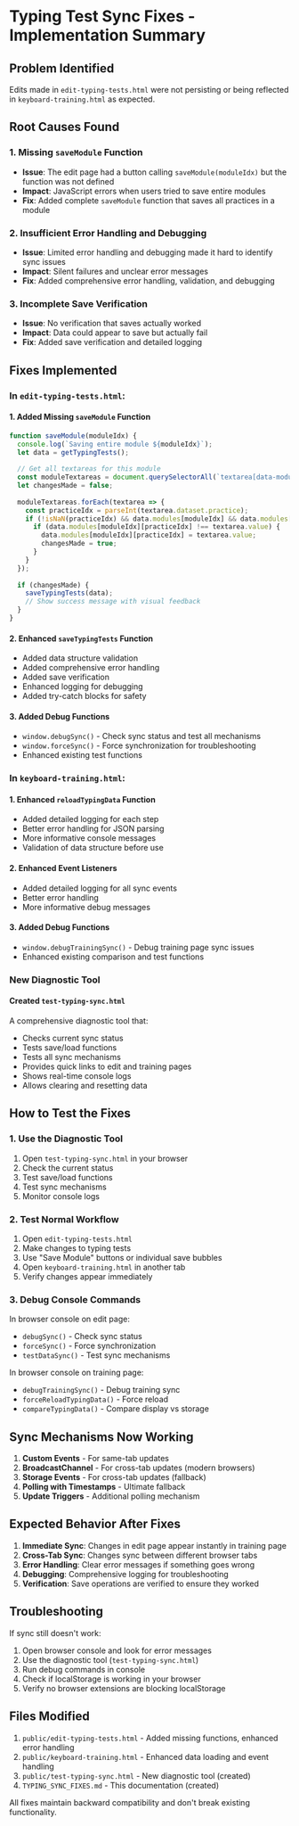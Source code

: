 # Typing Test Sync Fixes - Implementation Summary

## Problem Identified
Edits made in `edit-typing-tests.html` were not persisting or being reflected in `keyboard-training.html` as expected.

## Root Causes Found

### 1. Missing `saveModule` Function
- **Issue**: The edit page had a button calling `saveModule(moduleIdx)` but the function was not defined
- **Impact**: JavaScript errors when users tried to save entire modules
- **Fix**: Added complete `saveModule` function that saves all practices in a module

### 2. Insufficient Error Handling and Debugging
- **Issue**: Limited error handling and debugging made it hard to identify sync issues
- **Impact**: Silent failures and unclear error messages
- **Fix**: Added comprehensive error handling, validation, and debugging

### 3. Incomplete Save Verification
- **Issue**: No verification that saves actually worked
- **Impact**: Data could appear to save but actually fail
- **Fix**: Added save verification and detailed logging

## Fixes Implemented

### In `edit-typing-tests.html`:

#### 1. Added Missing `saveModule` Function
```javascript
function saveModule(moduleIdx) {
  console.log(`Saving entire module ${moduleIdx}`);
  let data = getTypingTests();
  
  // Get all textareas for this module
  const moduleTextareas = document.querySelectorAll(`textarea[data-module="${moduleIdx}"]`);
  let changesMade = false;
  
  moduleTextareas.forEach(textarea => {
    const practiceIdx = parseInt(textarea.dataset.practice);
    if (!isNaN(practiceIdx) && data.modules[moduleIdx] && data.modules[moduleIdx][practiceIdx] !== undefined) {
      if (data.modules[moduleIdx][practiceIdx] !== textarea.value) {
        data.modules[moduleIdx][practiceIdx] = textarea.value;
        changesMade = true;
      }
    }
  });
  
  if (changesMade) {
    saveTypingTests(data);
    // Show success message with visual feedback
  }
}
```

#### 2. Enhanced `saveTypingTests` Function
- Added data structure validation
- Added comprehensive error handling
- Added save verification
- Enhanced logging for debugging
- Added try-catch blocks for safety

#### 3. Added Debug Functions
- `window.debugSync()` - Check sync status and test all mechanisms
- `window.forceSync()` - Force synchronization for troubleshooting
- Enhanced existing test functions

### In `keyboard-training.html`:

#### 1. Enhanced `reloadTypingData` Function
- Added detailed logging for each step
- Better error handling for JSON parsing
- More informative console messages
- Validation of data structure before use

#### 2. Enhanced Event Listeners
- Added detailed logging for all sync events
- Better error handling
- More informative debug messages

#### 3. Added Debug Functions
- `window.debugTrainingSync()` - Debug training page sync issues
- Enhanced existing comparison and test functions

### New Diagnostic Tool

#### Created `test-typing-sync.html`
A comprehensive diagnostic tool that:
- Checks current sync status
- Tests save/load functions
- Tests all sync mechanisms
- Provides quick links to edit and training pages
- Shows real-time console logs
- Allows clearing and resetting data

## How to Test the Fixes

### 1. Use the Diagnostic Tool
1. Open `test-typing-sync.html` in your browser
2. Check the current status
3. Test save/load functions
4. Test sync mechanisms
5. Monitor console logs

### 2. Test Normal Workflow
1. Open `edit-typing-tests.html`
2. Make changes to typing tests
3. Use "Save Module" buttons or individual save bubbles
4. Open `keyboard-training.html` in another tab
5. Verify changes appear immediately

### 3. Debug Console Commands
In browser console on edit page:
- `debugSync()` - Check sync status
- `forceSync()` - Force synchronization
- `testDataSync()` - Test sync mechanisms

In browser console on training page:
- `debugTrainingSync()` - Debug training sync
- `forceReloadTypingData()` - Force reload
- `compareTypingData()` - Compare display vs storage

## Sync Mechanisms Now Working

1. **Custom Events** - For same-tab updates
2. **BroadcastChannel** - For cross-tab updates (modern browsers)
3. **Storage Events** - For cross-tab updates (fallback)
4. **Polling with Timestamps** - Ultimate fallback
5. **Update Triggers** - Additional polling mechanism

## Expected Behavior After Fixes

1. **Immediate Sync**: Changes in edit page appear instantly in training page
2. **Cross-Tab Sync**: Changes sync between different browser tabs
3. **Error Handling**: Clear error messages if something goes wrong
4. **Debugging**: Comprehensive logging for troubleshooting
5. **Verification**: Save operations are verified to ensure they worked

## Troubleshooting

If sync still doesn't work:

1. Open browser console and look for error messages
2. Use the diagnostic tool (`test-typing-sync.html`)
3. Run debug commands in console
4. Check if localStorage is working in your browser
5. Verify no browser extensions are blocking localStorage

## Files Modified

1. `public/edit-typing-tests.html` - Added missing functions, enhanced error handling
2. `public/keyboard-training.html` - Enhanced data loading and event handling
3. `public/test-typing-sync.html` - New diagnostic tool (created)
4. `TYPING_SYNC_FIXES.md` - This documentation (created)

All fixes maintain backward compatibility and don't break existing functionality.
